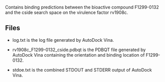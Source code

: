 Contains binding predictions between the bioactive compound F1299-0132 and the cside search space on the virulence factor rv1908c.

## Files

- log.txt is the log file generated by AutoDock Vina.

- rv1908c_F1299-0132_cside.pdbqt is the PDBQT file generated by AutoDock Vina containing the orientation and binding location of F1299-0132.

- stdoe.txt is the combined STDOUT and STDERR output of AutoDock Vina.

